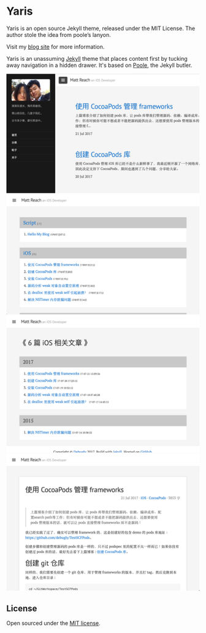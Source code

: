 # Yaris

Yaris is an open source Jekyll theme, released under the MIT License. The author stole the idea from poole’s lanyon.

Visit my [blog site](http://debugly.cn) for more information.

Yaris is an unassuming [Jekyll](http://jekyllrb.com) theme that places content first by tucking away navigation in a hidden drawer. It's based on [Poole](http://getpoole.com), the Jekyll butler.

![](assets/yaris/Snip20170806_2.png)
![](assets/yaris/Snip20170806_4.png)
![](assets/yaris/Snip20170806_5.png)
![](assets/yaris/Snip20170806_6.png)

## License

Open sourced under the [MIT license](LICENSE.md).
